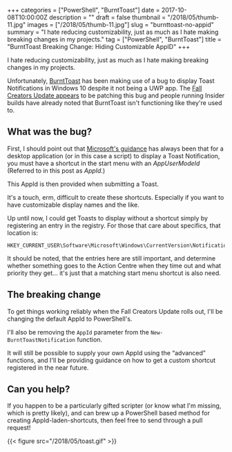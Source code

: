 +++
categories = ["PowerShell", "BurntToast"]
date = 2017-10-08T10:00:00Z
description = ""
draft = false
thumbnail = "/2018/05/thumb-11.jpg"
images = ["/2018/05/thumb-11.jpg"]
slug = "burnttoast-no-appid"
summary = "I hate reducing customizability, just as much as I hate making breaking changes in my projects."
tag = ["PowerShell", "BurntToast"]
title = "BurntToast Breaking Change: Hiding Customizable AppID"
+++


I hate reducing customizability, just as much as I hate making breaking changes in my projects.

Unfortunately, [BurntToast](https://www.powershellgallery.com/packages/BurntToast) has been making use of a bug to display Toast Notifications in Windows 10 despite it not being a UWP app. The [Fall Creators Update appears](https://github.com/Windos/BurntToast/issues/20) to be patching this bug and people running Insider builds have already noted that BurntToast isn't functioning like they're used to.

## **What was the bug?**

First, I should point out that [Microsoft's guidance](https://msdn.microsoft.com/en-us/library/windows/desktop/hh802762(v=vs.85).aspx) has always been that for a desktop application (or in this case a script) to display a Toast Notification, you must have a shortcut in the start menu with an _AppUserModeId_ (Referred to in this post as _AppId_.)

This AppId is then provided when submitting a Toast.

It's a touch, erm, difficult to create these shortcuts. Especially if you want to have customizable display names and the like.

Up until now, I could get Toasts to display without a shortcut simply by registering an entry in the registry. For those that care about specifics, that location is:

```
HKEY_CURRENT_USER\Software\Microsoft\Windows\CurrentVersion\Notifications\Settings

```

It should be noted, that the entries here are still important, and determine whether something goes to the Action Centre when they time out and what priority they get… it's just that a matching start menu shortcut is also need.

## **The breaking change**

To get things working reliably when the Fall Creators Update rolls out, I'll be changing the default AppId to PowerShell's.

I'll also be removing the `AppId` parameter from the `New-BurntToastNotification` function.

It will still be possible to supply your own AppId using the “advanced” functions, and I'll be providing guidance on how to get a custom shortcut registered in the near future.

## **Can you help?**

If you happen to be a particularly gifted scripter (or know what I'm missing, which is pretty likely), and can brew up a PowerShell based method for creating AppId-laden-shortcuts, then feel free to send through a pull request!

{{< figure src="/2018/05/toast.gif" >}}


